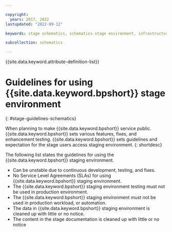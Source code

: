 ```yaml
---

copyright:
  years: 2017, 2022
lastupdated: "2022-09-12"

keywords: stage schematics, schematics stage environment, infrastructure as code, terraform template, schematics workspace

subcollection: schematics

---
```


{{site.data.keyword.attribute-definition-list}}

# Guidelines for using {{site.data.keyword.bpshort}} stage environment
{: #stage-guidelines-schematics} 

When planning to make {{site.data.keyword.bpshort}} service public. {{site.data.keyword.bpshort}} sets various features, fixes, and enhancement testing. {{site.data.keyword.bpshort}} sets guidelines and expectation for the stage users access staging environment.
{: shortdesc}

The following list states the guidelines for using the {{site.data.keyword.bpshort}} staging environment.

- Can be unstable due to continuous development, testing, and fixes.
- No Service Level Agreements (SLAs) for using {{site.data.keyword.bpshort}} staging environment.
- The {{site.data.keyword.bpshort}} staging environment testing must not be used in production environment.
- The {{site.data.keyword.bpshort}} staging environment must not be used in production workload, or automation.
- The data in {{site.data.keyword.bpshort}} staging environment is cleaned up with little or no notice.
- The content in the stage documentation is cleaned up with little or no notice


